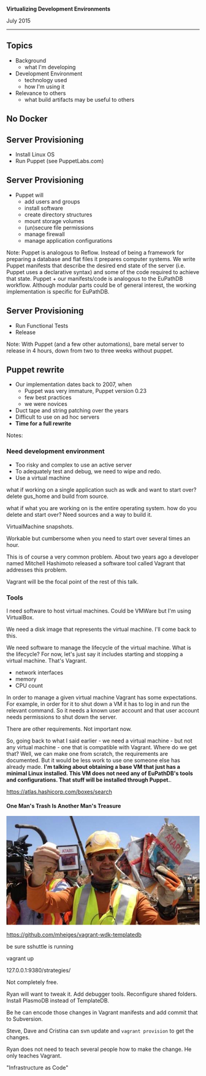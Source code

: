 **Virtualizing Development Environments**

July 2015

---

## Topics

  - Background
    - what I'm developing
  - Development Environment
    - technology used
    - how I'm using it
  - Relevance to others
    - what build artifacts may be useful to others



## No Docker



## Server Provisioning

  - Install Linux OS
  - Run Puppet (see PuppetLabs.com)



## Server Provisioning

  - Puppet will
    - add users and groups
    - install software
    - create directory structures
    - mount storage volumes
    - (un)secure file permissions
    - manage firewall
    - manage application configurations

Note:
Puppet is analogous to Reflow. Instead of being a framework for preparing a database and flat files it prepares computer systems. We write Puppet manifests that describe the desired end state of the server (i.e. Puppet uses a declarative syntax) and some of the code required to achieve that state. Puppet + our manifests/code is analogous to the EuPathDB workflow. Although modular parts could be of general interest, the working implementation is specific for EuPathDB.


## Server Provisioning

  - Run Functional Tests
  - Release

Note:
With Puppet (and a few other automations), bare metal server to release in 4 hours, down from two to three weeks without puppet.




## Puppet rewrite

- Our implementation dates back to 2007, when
  - Puppet was very immature, Puppet version 0.23
  - few best practices
  - we were novices
- Duct tape and string patching over the years
- Difficult to use on ad hoc servers
- **Time for a full rewrite**

Notes:



### Need development environment

- Too risky and complex to use an active server
- To adequately test and debug, we need to wipe and redo.
- Use a virtual machine

what if working on a single application such as  wdk and want to start over? delete gus_home and build from source.

what if what you are working on is the entire operating system. how do you delete and start over? Need sources and a way to build it.

VirtualMachine snapshots.

Workable but cumbersome when you need to start over several times an hour.

This is of course a very common problem.  About two years ago a developer named Mitchell Hashimoto released a software tool called Vagrant that addresses this problem.

Vagrant will be the focal point of the rest of this talk.



### Tools

I need software to host virtual machines. Could be VMWare but I'm using VirtualBox.

We need a disk image that represents the virtual machine. I'll come back to this.

We need software to manage the lifecycle of the virtual machine. What is the lifecycle? For now, let's just say it includes starting and stopping a virtual machine. That's Vagrant.

  - network interfaces
  - memory
  - CPU count

In order to manage a given virtual machine Vagrant has some expectations. For example, in order for it to shut down a VM it has to log in and run the relevant command. So it needs a known user account and that user account needs permissions to shut down the server. 

There are other requirements. Not important now.

So, going back to what I said earlier - we need a virtual machine - but not any virtual machine - one that is compatible with Vagrant. Where do we get that? Well, we can make one from scratch, the requirements are documented. But it would be less work to use one someone else has already made. **I'm talking about obtaining a base VM that just has a minimal Linux installed. This VM does not need any of EuPathDB's tools and configurations. That stuff will be installed through Puppet.**. 

https://atlas.hashicorp.com/boxes/search




#### One Man's Trash Is Another Man's Treasure
![Trash](content/trash.jpg)



https://github.com/mheiges/vagrant-wdk-templatedb

be sure sshuttle is running

vagrant up

127.0.0.1:9380/strategies/


Not completely free.

Ryan will want to tweak it. Add debugger tools. Reconfigure shared folders. Install PlasmoDB instead of TemplateDB.

Be he can encode those changes in Vagrant manifests and add commit that to Subversion. 

Steve, Dave and Cristina can svn update and `vagrant provision` to get the changes.


Ryan does not need to teach several people how to make the change. He only teaches Vagrant.


"Infrastructure as Code"





